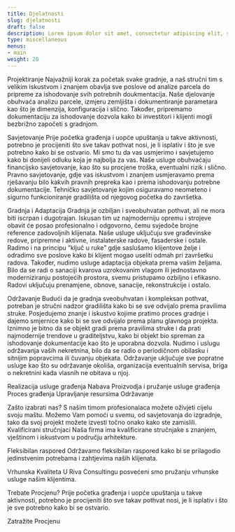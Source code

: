 ```yaml
---
title: Djelatnosti
slug: djelatnosti
draft: false
description: Lorem ipsum dolor sit amet, consectetur adipiscing elit, sed do eiusmod tempor incididunt ut labore et dolore magna aliqua. Ut enim ad minim veniam, quis nostrud exercitation ullamco laboris nisi ut aliquip ex ea commodo consequat.
type: miscellaneous
menus: 
- main
weight: 20
---
```

Projektiranje
Najvažniji korak za početak svake gradnje, a naš stručni tim s velikim iskustvom i znanjem obavlja sve poslove od analize parcela do pripreme za ishodovanje svih potrebnih doukmentacija. Naše djelovanje obuhvaća analizu parcele, izmjeru zemljišta i dokumentiranje parametara kao što je dimenzija, konfiguracija i slično. Također, pripremamo dokumentaciju za ishodovanje dozvola kako bi investitori i klijenti mogli bezbrižno započeti s gradnjom.


Savjetovanje
Prije početka građenja i uopće upuštanja u takve aktivnosti, potrebno je procijeniti što sve takav pothvat nosi, je li isplativ i što je sve potrebno kako bi se ostvario. Mi smo tu da vas usmjerimo i savjetujemo kako bi donijeli odluku koja je najbolja za vas. Naše usluge obuhvaćaju financijsko savjetovanje, kao što su procjene troška, eventualni rizik i slično. Pravno savjetovanje, gdje vas iskustvom i znanjem usmjeravamo prema rješavanju bilo kakvih pravnih prepreka kao i prema ishodovanju potrebne dokumentacije. Tehničko savjetovanje kojim osiguravamo neometeno i sigurno funkcioniranje gradilišta od njegovog početka do završetka.


Gradnja i Adaptacija
Gradnja je ozbiljan i sveobuhvatan pothvat, ali ne mora biti iscrpan i dugotrajan. Iskusan tim uz najmoderniju opremu i strojeve obavit će posao profesionalno i odgovorno, čemu svjedoče brojne reference zadovoljnih klijenata. Naše usluge uključuju sve građevinske redove, pripremne i aktivne, instalaterske radove, fasaderske i ostale. Radimo i na principu ”ključ u ruke” gdje saslušamo klijentove želje i odradimo sve poslove kako bi klijent mogao useliti odmah pri završetku radova. Također, nudimo usluge adaptacija objekata prema vašim željama. Bilo da se radi o sanaciji kvarova uzrokovanim vlagom ili jednostavno moderniziranju postojećih prostora, svemu pristupamo ozbiljno i efikasno. Radovi uključuju prenamjene, obnove, sanacije, rekonstrukcije i ostalo.


Održavanje
Budući da je gradnja sveobuhvatan i kompleksan pothvat, potreban je stručni nadzor gradilišta kako bi se sve odvijalo prema pravilima struke. Posjedujemo znanje i iskustvo kojime pratimo proces gradnje i dajemo smjernice kako bi se sve odvijalo prema planu glavnoga projekta. Iznimno je bitno da se objekt gradi prema pravilima struke i da prati najmodernije trendove u graditeljstvu, kako bi objekt bio spreman za ishodovanje dokumentacije kao što je uporabna dozvola. Nudimo i uslugu održavanja vaših nekretnina, bilo da se radio o periodičnom obilasku i sitnijim popravcima ili čuvanju objekata. Održavanje uključuje sve popratne usluge kao što su održavanje okoliša, organizacija eventualnih servisa, briga o nekretnini kada vlasnih ne obitava u njoj.


Realizacija usluge građenja
Nabava
Proizvodja i pružanje usluge građenja
Proces građenja
Upravljanje resursima
Održavanje

Zašto izabrati nas?
S našim timom profesionalaca možete oživjeti cijelu svoju maštu. Možemo Vam pomoći u svemu, od savjetovanja do izgradnje, tako da svoj projekt možete izvesti točno onako kako ste zamislili.
Kvalificirani stručnjaci
Naša firma ima kvalificirane stručnjake s znanjem, vještinom i iskustvom u području arhitekture.

Fleksibilan raspored
Održavamo fleksibilan raspored kako bi se prilagodio jedinstvenim potrebama i zahtjevima naših klijenata.

Vrhunska Kvaliteta
U Riva Consultingu posvećeni smo pružanju vrhunske usluge našim klijentima.



Trebate Procjenu?
Prije početka građenja i uopće upuštanja u takve aktivnosti, potrebno je procijeniti što sve takav pothvat nosi, je li isplativ i što je sve potrebno kako bi se ostvario.

Zatražite Procjenu